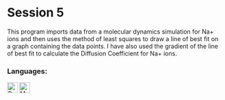 # Session 5

This program imports data from a molecular dynamics simulation for Na+ ions and then uses the method of least squares to draw a line of best fit on a graph containing the data points. I have also used the gradient of the line of best fit to calculate the Diffusion Coefficient for Na+ ions.

### Languages:
<a href="#"><img align="left" alt="Python" height="25px" src="https://img.shields.io/badge/Python-14354C?style=for-the-badge&logo=python&logoColor=white" /></a>
<a href="#"><img align="left" alt="Markdown" height="25px" src="https://img.shields.io/badge/Markdown-000000?style=for-the-badge&logo=markdown&logoColor=white" /></a>
